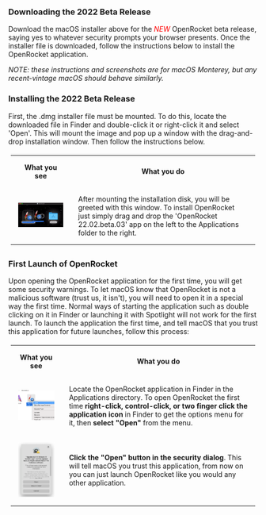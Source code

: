 <style>
	code {
      color: #c7254e;
      background-color: #f9f2f4;
    }
	th, td {
	  padding: 15px;
    }
	th {
	  text-align: center;
    }
	table {
	  padding: 5px;
	}
</style>

### Downloading the 2022 Beta Release
Download the macOS installer above for the <font color="red"><i>NEW</i></font> OpenRocket beta release, saying yes to whatever security prompts your browser presents. Once the installer file is downloaded, follow the instructions below to install the OpenRocket application.

*NOTE: these instructions and screenshots are for macOS Monterey, but any recent-vintage macOS should behave similarly.*

### Installing the 2022 Beta Release
First, the .dmg installer file must be mounted. To do this, locate the downloaded file in Finder and double-click it or right-click it and select 'Open'. This will mount the image and pop up a window with the drag-and-drop installation window. Then follow the instructions below.

<html>
  <table class="left">
    <tr>
      <th>What you see</th>
      <th>What you do</th>
    </tr>
    <tr>
      <td>
        <img src="downloads/instructions/img/macOS_22.02.beta.02/01.Mounted_disk.gif" alt="Mounted installation disk image" width="320">
      </td>
      <td>
       After mounting the installation disk, you will be greeted with this window. To install OpenRocket just simply drag and drop the 'OpenRocket 22.02.beta.03' app on the left to the Applications folder to the right.
      </td>
    </tr>
  </table>
</html>

### First Launch of OpenRocket

Upon opening the OpenRocket application for the first time, you will get some security warnings. To let macOS know that OpenRocket is not a malicious software (trust us, it isn't), you will need to open it in a special way the first time. Normal ways of starting the application such as double clicking on it in Finder or launching it with Spotlight will not work for the first launch. To launch the application the first time, and tell macOS that you trust this application for future launches, follow this process:

<html>
  <table class="left">
    <tr>
      <th>What you see</th>
      <th>What you do</th>
    </tr>
    <tr>
      <td>
        <img src="downloads/instructions/img/macOS_22.02.beta.02/02.finder.png" alt="OpenRocket beta icon in finder window with options menu showing" width="240">
      </td>
      <td>
       Locate the OpenRocket application in Finder in the Applications directory. To open OpenRocket the first time <strong>right-click, control-click, or two finger click the application icon</strong> in Finder to get the options menu for it, then <strong>select "Open"</strong> from the menu.
      </td>
    </tr>
    <tr>
      <td>
        <img src="downloads/instructions/img/macOS_22.02.beta.02/04.security_3.png" alt="security screen" width="240">
      </td>
      <td>
       <strong>Click the "Open" button in the security dialog</strong>. This will tell macOS you trust this application, from now on you can just launch OpenRocket like you would any other application.
      </td>
    </tr>
  </table>
</html>
